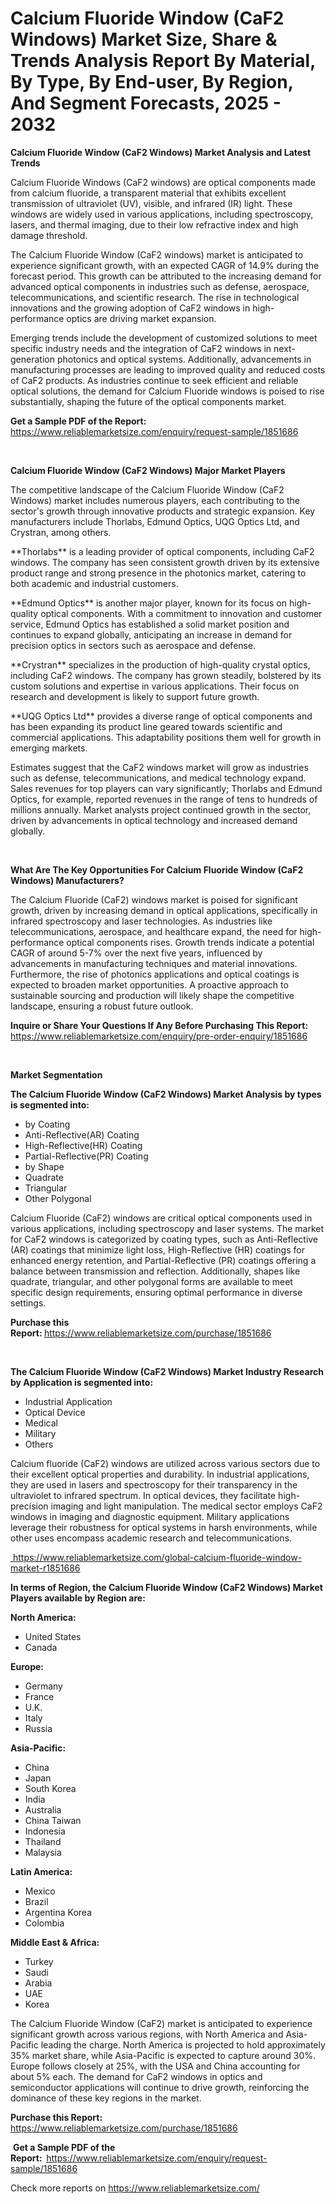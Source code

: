 <p><h1>Calcium Fluoride Window (CaF2 Windows) Market Size, Share & Trends Analysis Report By Material, By Type, By End-user, By Region, And Segment Forecasts, 2025 - 2032</h1></p><p><strong>Calcium Fluoride Window (CaF2 Windows) Market Analysis and Latest Trends</strong></p>
<p><p>Calcium Fluoride Windows (CaF2 windows) are optical components made from calcium fluoride, a transparent material that exhibits excellent transmission of ultraviolet (UV), visible, and infrared (IR) light. These windows are widely used in various applications, including spectroscopy, lasers, and thermal imaging, due to their low refractive index and high damage threshold.</p><p>The Calcium Fluoride Window (CaF2 windows) market is anticipated to experience significant growth, with an expected CAGR of 14.9% during the forecast period. This growth can be attributed to the increasing demand for advanced optical components in industries such as defense, aerospace, telecommunications, and scientific research. The rise in technological innovations and the growing adoption of CaF2 windows in high-performance optics are driving market expansion.</p><p>Emerging trends include the development of customized solutions to meet specific industry needs and the integration of CaF2 windows in next-generation photonics and optical systems. Additionally, advancements in manufacturing processes are leading to improved quality and reduced costs of CaF2 products. As industries continue to seek efficient and reliable optical solutions, the demand for Calcium Fluoride windows is poised to rise substantially, shaping the future of the optical components market.</p></p>
<p><strong>Get a Sample PDF of the Report:&nbsp;</strong> <a href="https://www.reliablemarketsize.com/enquiry/request-sample/1851686?utm_campaign=2843&utm_medium=2&utm_source=Github&utm_content=ia&utm_term=28022025&utm_id=calcium-fluoride-window-caf2-windows">https://www.reliablemarketsize.com/enquiry/request-sample/1851686</a></p>
<p>&nbsp;</p>
<p><strong>Calcium Fluoride Window (CaF2 Windows) Major Market Players</strong></p>
<p><p>The competitive landscape of the Calcium Fluoride Window (CaF2 Windows) market includes numerous players, each contributing to the sector's growth through innovative products and strategic expansion. Key manufacturers include Thorlabs, Edmund Optics, UQG Optics Ltd, and Crystran, among others.</p><p>**Thorlabs** is a leading provider of optical components, including CaF2 windows. The company has seen consistent growth driven by its extensive product range and strong presence in the photonics market, catering to both academic and industrial customers.</p><p>**Edmund Optics** is another major player, known for its focus on high-quality optical components. With a commitment to innovation and customer service, Edmund Optics has established a solid market position and continues to expand globally, anticipating an increase in demand for precision optics in sectors such as aerospace and defense.</p><p>**Crystran** specializes in the production of high-quality crystal optics, including CaF2 windows. The company has grown steadily, bolstered by its custom solutions and expertise in various applications. Their focus on research and development is likely to support future growth.</p><p>**UQG Optics Ltd** provides a diverse range of optical components and has been expanding its product line geared towards scientific and commercial applications. This adaptability positions them well for growth in emerging markets.</p><p>Estimates suggest that the CaF2 windows market will grow as industries such as defense, telecommunications, and medical technology expand. Sales revenues for top players can vary significantly; Thorlabs and Edmund Optics, for example, reported revenues in the range of tens to hundreds of millions annually. Market analysts project continued growth in the sector, driven by advancements in optical technology and increased demand globally.</p></p>
<p>&nbsp;</p>
<p><strong>What Are The Key Opportunities For Calcium Fluoride Window (CaF2 Windows) Manufacturers?</strong></p>
<p><p>The Calcium Fluoride (CaF2) windows market is poised for significant growth, driven by increasing demand in optical applications, specifically in infrared spectroscopy and laser technologies. As industries like telecommunications, aerospace, and healthcare expand, the need for high-performance optical components rises. Growth trends indicate a potential CAGR of around 5-7% over the next five years, influenced by advancements in manufacturing techniques and material innovations. Furthermore, the rise of photonics applications and optical coatings is expected to broaden market opportunities. A proactive approach to sustainable sourcing and production will likely shape the competitive landscape, ensuring a robust future outlook.</p></p>
<p><strong>Inquire or Share Your Questions If Any Before Purchasing This Report:</strong> <a href="https://www.reliablemarketsize.com/enquiry/pre-order-enquiry/1851686?utm_campaign=2843&utm_medium=2&utm_source=Github&utm_content=ia&utm_term=28022025&utm_id=calcium-fluoride-window-caf2-windows">https://www.reliablemarketsize.com/enquiry/pre-order-enquiry/1851686</a></p>
<p>&nbsp;</p>
<p><strong>Market Segmentation</strong></p>
<p><strong>The Calcium Fluoride Window (CaF2 Windows) Market Analysis by types is segmented into:</strong></p>
<p><ul><li>by Coating</li><li>Anti-Reflective(AR) Coating</li><li>High-Reflective(HR) Coating</li><li>Partial-Reflective(PR) Coating</li><li>by Shape</li><li>Quadrate</li><li>Triangular</li><li>Other Polygonal</li></ul></p>
<p><p>Calcium Fluoride (CaF2) windows are critical optical components used in various applications, including spectroscopy and laser systems. The market for CaF2 windows is categorized by coating types, such as Anti-Reflective (AR) coatings that minimize light loss, High-Reflective (HR) coatings for enhanced energy retention, and Partial-Reflective (PR) coatings offering a balance between transmission and reflection. Additionally, shapes like quadrate, triangular, and other polygonal forms are available to meet specific design requirements, ensuring optimal performance in diverse settings.</p></p>
<p><strong>Purchase this Report:&nbsp;</strong><a href="https://www.reliablemarketsize.com/purchase/1851686?utm_campaign=2843&utm_medium=2&utm_source=Github&utm_content=ia&utm_term=28022025&utm_id=calcium-fluoride-window-caf2-windows">https://www.reliablemarketsize.com/purchase/1851686</a></p>
<p>&nbsp;</p>
<p><strong>The Calcium Fluoride Window (CaF2 Windows) Market Industry Research by Application is segmented into:</strong></p>
<p><ul><li>Industrial Application</li><li>Optical Device</li><li>Medical</li><li>Military</li><li>Others</li></ul></p>
<p><p>Calcium fluoride (CaF2) windows are utilized across various sectors due to their excellent optical properties and durability. In industrial applications, they are used in lasers and spectroscopy for their transparency in the ultraviolet to infrared spectrum. In optical devices, they facilitate high-precision imaging and light manipulation. The medical sector employs CaF2 windows in imaging and diagnostic equipment. Military applications leverage their robustness for optical systems in harsh environments, while other uses encompass academic research and telecommunications.</p></p>
<p><a href="https://www.reliablemarketsize.com/global-calcium-fluoride-window-market-r1851686?utm_campaign=2843&utm_medium=2&utm_source=Github&utm_content=ia&utm_term=28022025&utm_id=calcium-fluoride-window-caf2-windows">&nbsp;https://www.reliablemarketsize.com/global-calcium-fluoride-window-market-r1851686</a></p>
<p><strong>In terms of Region, the Calcium Fluoride Window (CaF2 Windows) Market Players available by Region are:</strong></p>
<p>
    <p> <strong> North America: </strong>
        <ul>
            <li>United States</li>
            <li>Canada</li>
        </ul>
        </p> 
    <p> <strong> Europe: </strong>
        <ul>
            <li>Germany</li>
            <li>France</li>
            <li>U.K.</li>
            <li>Italy</li>
            <li>Russia</li>
        </ul>
        </p> 
    <p> <strong> Asia-Pacific: </strong>
        <ul>
            <li>China</li>
            <li>Japan</li>
            <li>South Korea</li>
            <li>India</li>
            <li>Australia</li>
            <li>China Taiwan</li>
            <li>Indonesia</li>
            <li>Thailand</li>
            <li>Malaysia</li>
        </ul>
        </p> 
    <p> <strong> Latin America: </strong>
        <ul>
            <li>Mexico</li>
            <li>Brazil</li>
            <li>Argentina Korea</li>
            <li>Colombia</li>
        </ul>
        </p> 
    <p> <strong> Middle East & Africa: </strong>
        <ul>
            <li>Turkey</li>
            <li>Saudi</li>
            <li>Arabia</li>
            <li>UAE</li>
            <li>Korea</li>
        </ul>
    </p>
    </p>
<p><p>The Calcium Fluoride Window (CaF2) market is anticipated to experience significant growth across various regions, with North America and Asia-Pacific leading the charge. North America is projected to hold approximately 35% market share, while Asia-Pacific is expected to capture around 30%. Europe follows closely at 25%, with the USA and China accounting for about 5% each. The demand for CaF2 windows in optics and semiconductor applications will continue to drive growth, reinforcing the dominance of these key regions in the market.</p></p>
<p><strong>Purchase this Report: </strong><a href="https://www.reliablemarketsize.com/purchase/1851686?utm_campaign=2843&utm_medium=2&utm_source=Github&utm_content=ia&utm_term=28022025&utm_id=calcium-fluoride-window-caf2-windows">https://www.reliablemarketsize.com/purchase/1851686</a></p>
<p>&nbsp;<strong>Get a Sample PDF of the Report:&nbsp;&nbsp;</strong><a href="https://www.reliablemarketsize.com/enquiry/request-sample/1851686?utm_campaign=2843&utm_medium=2&utm_source=Github&utm_content=ia&utm_term=28022025&utm_id=calcium-fluoride-window-caf2-windows">https://www.reliablemarketsize.com/enquiry/request-sample/1851686</a></p>
<p><strong></strong></p>
<p>Check more reports on <a href="https://www.reliablemarketsize.com/?utm_campaign=2843&utm_medium=2&utm_source=Github&utm_content=ia&utm_term=28022025&utm_id=calcium-fluoride-window-caf2-windows">https://www.reliablemarketsize.com/</a></p>
